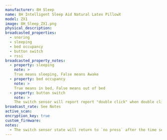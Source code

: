```yaml
---
manufacturer: 8H Sleep
name: 8H Intelligent Sleep Aid Natural Latex PillowX
model: ZX1
image: 8H_Sleep_ZX1.png
physical_description:
broadcasted_properties:
  - snoring
  - sleeping
  - bed occupancy
  - button switch
  - rssi
broadcasted_property_notes:
  - property: sleeping
    note: >
    True means sleeping, False means Awake
  - property: bed occupancy
    note: >
    True means in bed, False means out of bed
  - property: button switch
    note: >
    The switch sensor will report report "double click" when double clicking on the controller. 
broadcast_rate: See Notes
active_scan:
encryption_key: true
custom_firmware:
notes:
  - The switch sensor state will return to `no press` after the time set with the [reset_timer](configuration_params#reset_timer) option.
---
```


